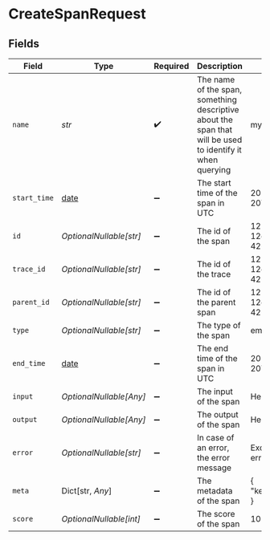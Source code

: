 # CreateSpanRequest


## Fields

| Field                                                                                                     | Type                                                                                                      | Required                                                                                                  | Description                                                                                               | Example                                                                                                   |
| --------------------------------------------------------------------------------------------------------- | --------------------------------------------------------------------------------------------------------- | --------------------------------------------------------------------------------------------------------- | --------------------------------------------------------------------------------------------------------- | --------------------------------------------------------------------------------------------------------- |
| `name`                                                                                                    | *str*                                                                                                     | :heavy_check_mark:                                                                                        | The name of the span, something descriptive about the span that will be used to identify it when querying | my span                                                                                                   |
| `start_time`                                                                                              | [date](https://docs.python.org/3/library/datetime.html#date-objects)                                      | :heavy_minus_sign:                                                                                        | The start time of the span in UTC                                                                         | 2024-03-20T10:00:00+00:00                                                                                 |
| `id`                                                                                                      | *OptionalNullable[str]*                                                                                   | :heavy_minus_sign:                                                                                        | The id of the span                                                                                        | 123e4567-e89b-12d3-a456-426614174000                                                                      |
| `trace_id`                                                                                                | *OptionalNullable[str]*                                                                                   | :heavy_minus_sign:                                                                                        | The id of the trace                                                                                       | 123e4567-e89b-12d3-a456-426614174000                                                                      |
| `parent_id`                                                                                               | *OptionalNullable[str]*                                                                                   | :heavy_minus_sign:                                                                                        | The id of the parent span                                                                                 | 123e4567-e89b-12d3-a456-426614174000                                                                      |
| `type`                                                                                                    | *OptionalNullable[str]*                                                                                   | :heavy_minus_sign:                                                                                        | The type of the span                                                                                      | email_tool                                                                                                |
| `end_time`                                                                                                | [date](https://docs.python.org/3/library/datetime.html#date-objects)                                      | :heavy_minus_sign:                                                                                        | The end time of the span in UTC                                                                           | 2024-03-20T10:00:10+00:00                                                                                 |
| `input`                                                                                                   | *OptionalNullable[Any]*                                                                                   | :heavy_minus_sign:                                                                                        | The input of the span                                                                                     | Hello, world!                                                                                             |
| `output`                                                                                                  | *OptionalNullable[Any]*                                                                                   | :heavy_minus_sign:                                                                                        | The output of the span                                                                                    | Hello, world!                                                                                             |
| `error`                                                                                                   | *OptionalNullable[str]*                                                                                   | :heavy_minus_sign:                                                                                        | In case of an error, the error message                                                                    | Exception: This is an error message                                                                       |
| `meta`                                                                                                    | Dict[str, *Any*]                                                                                          | :heavy_minus_sign:                                                                                        | The metadata of the span                                                                                  | {<br/>"key": "value"<br/>}                                                                                |
| `score`                                                                                                   | *OptionalNullable[int]*                                                                                   | :heavy_minus_sign:                                                                                        | The score of the span                                                                                     | 10                                                                                                        |